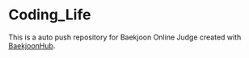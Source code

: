 # Coding_Life
This is a auto push repository for Baekjoon Online Judge created with [BaekjoonHub](https://github.com/BaekjoonHub/BaekjoonHub).
